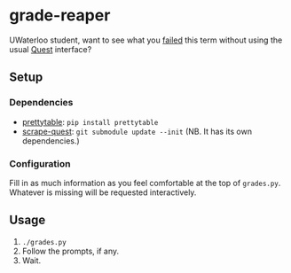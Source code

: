 # grade-reaper

UWaterloo student, want to see what you [failed](http://ugradcalendar.uwaterloo.ca/page/uWaterloo-Grading-System) this term without using the usual [Quest](http://quest.uwaterloo.ca/) interface?

## Setup

### Dependencies

* [prettytable](http://code.google.com/p/prettytable/): `pip install prettytable`
* [scrape-quest](https://github.com/0/scrape-quest): `git submodule update --init` (NB. It has its own dependencies.)

### Configuration

Fill in as much information as you feel comfortable at the top of `grades.py`. Whatever is missing will be requested interactively.

## Usage

1. `./grades.py`
1. Follow the prompts, if any.
1. Wait.
